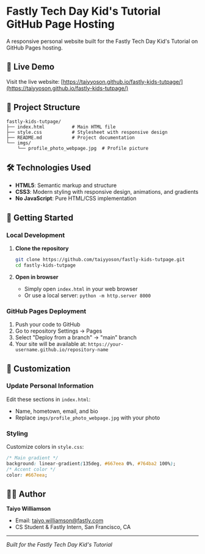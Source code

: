 #  Fastly Tech Day Kid's Tutorial GitHub Page Hosting

A responsive personal website built for the Fastly Tech Day Kid's Tutorial on GitHub Pages hosting.

## 🚀 Live Demo

Visit the live website: [https://taiyyoson.github.io/fastly-kids-tutpage/](https://taiyyoson.github.io/fastly-kids-tutpage/)

## 📁 Project Structure

```
fastly-kids-tutpage/
├── index.html          # Main HTML file
├── style.css           # Stylesheet with responsive design
├── README.md           # Project documentation
└── imgs/
    └── profile_photo_webpage.jpg  # Profile picture
```

## 🛠️ Technologies Used

- **HTML5**: Semantic markup and structure
- **CSS3**: Modern styling with responsive design, animations, and gradients
- **No JavaScript**: Pure HTML/CSS implementation

## 🚀 Getting Started

### Local Development

1. **Clone the repository**
   ```bash
   git clone https://github.com/taiyyoson/fastly-kids-tutpage.git
   cd fastly-kids-tutpage
   ```

2. **Open in browser**
   - Simply open `index.html` in your web browser
   - Or use a local server: `python -m http.server 8000`

### GitHub Pages Deployment

1. Push your code to GitHub
2. Go to repository Settings → Pages
3. Select "Deploy from a branch" → "main" branch
4. Your site will be available at: `https://your-username.github.io/repository-name`

## 🎯 Customization

### Update Personal Information
Edit these sections in `index.html`:
- Name, hometown, email, and bio
- Replace `imgs/profile_photo_webpage.jpg` with your photo

### Styling
Customize colors in `style.css`:
```css
/* Main gradient */
background: linear-gradient(135deg, #667eea 0%, #764ba2 100%);
/* Accent color */
color: #667eea;
```

## 👨‍💻 Author

**Taiyo Williamson**
- Email: taiyo.williamson@fastly.com
- CS Student & Fastly Intern, San Francisco, CA

---

*Built for the Fastly Tech Day Kid's Tutorial*
